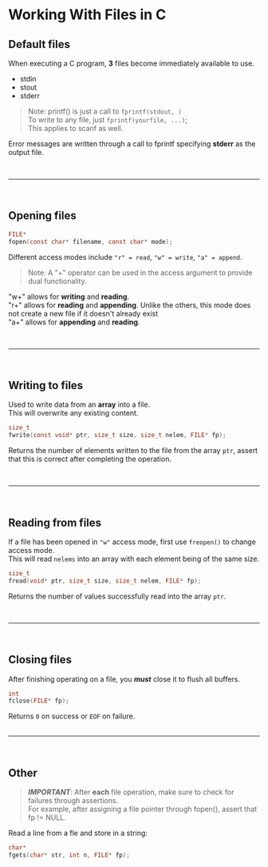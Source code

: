 # Working With Files in C

## Default files

When executing a C program, **3** files become immediately available to use. <br>
- stdin
- stout
- stderr

>Note: printf() is just a call to `fprintf(stdout, )`<br>
>To write to any file, just `fprintf(yourfile, ...)`; <br>
>This applies to scanf as well. <br>

Error messages are written through a call to fprintf specifying **stderr** as the output file. <br>

<br>

---

<br>

## Opening files

```c
FILE*
fopen(const char* filename, const char* mode);
```

Different access modes include `"r" = read`, `"w" = write`, `"a" = append`. <br>

>Note: A "+" operator can be used in the access argument to provide dual functionality. <br>

"w+" allows for **writing** and **reading**.<br>
"r+" allows for **reading** and **appending**. Unlike the others, this mode does not create a new file if it doesn't already exist<br>
"a+" allows for **appending** and **reading**.<br>

<br>

---

<br>

## Writing to files 

Used to write data from an **array** into a file. <br>
This will overwrite any existing content. <br>

```c
size_t
fwrite(const void* ptr, size_t size, size_t nelem, FILE* fp);
```

Returns the number of elements written to the file from the array `ptr`, assert that this is correct after completing the operation. <Br>

<br>

---

<br>

## Reading from files

If a file has been opened in `"w"` access mode, first use `freopen()` to change access mode. <br>
This will read `nelems` into an array with each element being of the same size. <br>

```c
size_t
fread(void* ptr, size_t size, size_t nelem, FILE* fp);
```

Returns the number of values successfully read into the array `ptr`. <br>

<br>

---

<br>

## Closing files

After finishing operating on a file, you ***must*** close it to flush all buffers. <br>

```c
int
fclose(FILE* fp);
```

Returns `0` on success or `EOF` on failure. <br>
<br>

---

<br>

## Other

>***IMPORTANT***: After **each** file operation, make sure to check for failures through assertions. <br>
>For example, after assigning a file pointer through fopen(), assert that fp != NULL. <br>

Read a line from a fle and store in a string: <br>
```c
char*
fgets(char* str, int n, FILE* fp);
```
